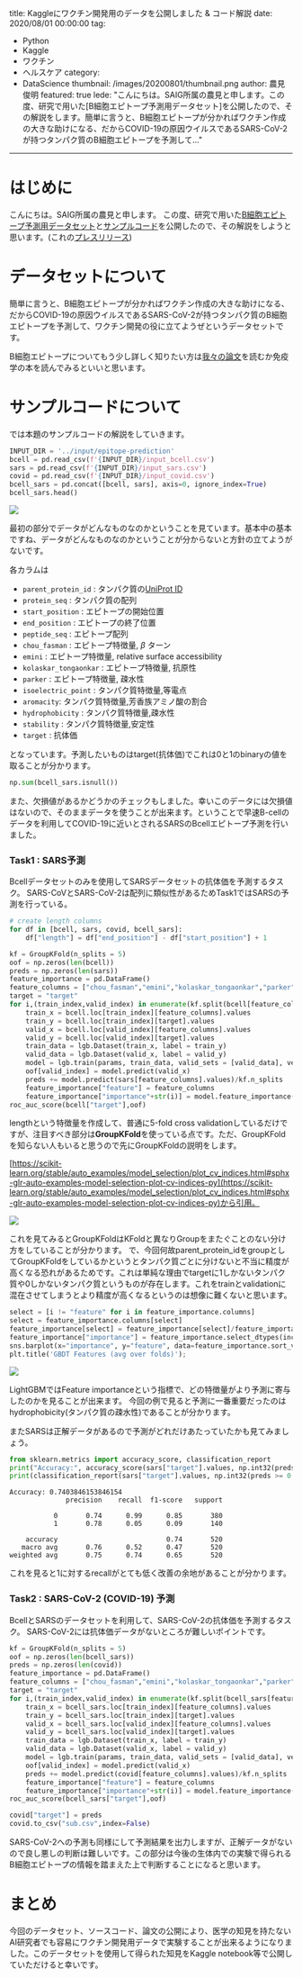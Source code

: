 title: Kaggleにワクチン開発用のデータを公開しました & コード解説
date: 2020/08/01 00:00:00
tag:
  - Python
  - Kaggle
  - ワクチン
  - ヘルスケア
category:
  - DataScience 
thumbnail: /images/20200801/thumbnail.png
author: 農見俊明
featured: true
lede: "こんにちは。SAIG所属の農見と申します。この度、研究で用いた[B細胞エピトープ予測用データセット]を公開したので、その解説をします。簡単に言うと、B細胞エピトープが分かればワクチン作成の大きな助けになる、だからCOVID-19の原因ウイルスであるSARS-CoV-2が持つタンパク質のB細胞エピトープを予測して..."
---
# はじめに
こんにちは。SAIG所属の農見と申します。
この度、研究で用いた[B細胞エピトープ予測用データセット](https://www.kaggle.com/futurecorporation/epitope-prediction)と[サンプルコード](https://www.kaggle.com/futurecorporation/covid-19-sars-b-cells-basic-predictions-and-eda)を公開したので、その解説をしようと思います。(これの[プレスリリース](https://prtimes.jp/main/html/rd/p/000000406.000004374.html))

# データセットについて
簡単に言うと、B細胞エピトープが分かればワクチン作成の大きな助けになる、だからCOVID-19の原因ウイルスであるSARS-CoV-2が持つタンパク質のB細胞エピトープを予測して、ワクチン開発の役に立てようぜというデータセットです。


B細胞エピトープについてもう少し詳しく知りたい方は[我々の論文](https://www.biorxiv.org/content/10.1101/2020.07.27.224121v1)を読むか免疫学の本を読んでみるといいと思います。

# サンプルコードについて

では本題のサンプルコードの解説をしていきます。

```python
INPUT_DIR = '../input/epitope-prediction'
bcell = pd.read_csv(f'{INPUT_DIR}/input_bcell.csv')
sars = pd.read_csv(f'{INPUT_DIR}/input_sars.csv')
covid = pd.read_csv(f'{INPUT_DIR}/input_covid.csv')
bcell_sars = pd.concat([bcell, sars], axis=0, ignore_index=True)
bcell_sars.head()
```

<img src="/images/20200801/Screenshot from 2020-07-31 05-55-30.png">

最初の部分でデータがどんなものなのかということを見ています。基本中の基本ですね、データがどんなものなのかということが分からないと方針の立てようがないです。

各カラムは

- `parent_protein_id` : タンパク質の[UniProt ID](https://www.uniprot.org/)
- `protein_seq` : タンパク質の配列
- `start_position` : エピトープの開始位置
- `end_position` : エピトープの終了位置
- `peptide_seq` : エピトープ配列 
- `chou_fasman` : エピトープ特徴量, $\beta$ ターン
- `emini` : エピトープ特徴量, relative surface accessibility
- `kolaskar_tongaonkar` : エピトープ特徴量, 抗原性
- `parker` : エピトープ特徴量, 疎水性
- `isoelectric_point` : タンパク質特徴量,等電点
- `aromacity`: タンパク質特徴量,芳香族アミノ酸の割合
- `hydrophobicity` : タンパク質特徴量,疎水性
- `stability` : タンパク質特徴量,安定性
- `target` : 抗体価


となっています。予測したいものはtarget(抗体価)でこれは0と1のbinaryの値を取ることが分かります。



```python
np.sum(bcell_sars.isnull())
```

また、欠損値があるかどうかのチェックもしました。幸いこのデータには欠損値はないので、そのままデータを使うことが出来ます。ということで早速B-cellのデータを利用してCOVID-19に近いとされるSARSのBcellエピトープ予測を行いました。

### Task1 : SARS予測

Bcellデータセットのみを使用してSARSデータセットの抗体価を予測するタスク。
SARS-CoVとSARS-CoV-2は配列に類似性があるためTask1ではSARSの予測を行っている。

```python
# create length columns
for df in [bcell, sars, covid, bcell_sars]:
    df["length"] = df["end_position"] - df["start_position"] + 1

kf = GroupKFold(n_splits = 5)
oof = np.zeros(len(bcell))
preds = np.zeros(len(sars))
feature_importance = pd.DataFrame()
feature_columns = ["chou_fasman","emini","kolaskar_tongaonkar","parker","length","isoelectric_point","aromaticity","hydrophobicity","stability"]
target = "target"
for i,(train_index,valid_index) in enumerate(kf.split(bcell[feature_columns],bcell["target"],bcell["parent_protein_id"])):
    train_x = bcell.loc[train_index][feature_columns].values
    train_y = bcell.loc[train_index][target].values
    valid_x = bcell.loc[valid_index][feature_columns].values
    valid_y = bcell.loc[valid_index][target].values
    train_data = lgb.Dataset(train_x, label = train_y)
    valid_data = lgb.Dataset(valid_x, label = valid_y)
    model = lgb.train(params, train_data, valid_sets = [valid_data], verbose_eval=20,num_boost_round=500,early_stopping_rounds=50) 
    oof[valid_index] = model.predict(valid_x)
    preds += model.predict(sars[feature_columns].values)/kf.n_splits
    feature_importance["feature"] = feature_columns
    feature_importance["importance"+str(i)] = model.feature_importance()
roc_auc_score(bcell["target"],oof)
```

lengthという特徴量を作成して、普通に5-fold cross validationしているだけですが、注目すべき部分は**GroupKFold**を使っている点です。ただ、GroupKFoldを知らない人もいると思うので先にGroupKFoldの説明をします。

[https://scikit-learn.org/stable/auto_examples/model_selection/plot_cv_indices.html#sphx-glr-auto-examples-model-selection-plot-cv-indices-py](https://scikit-learn.org/stable/auto_examples/model_selection/plot_cv_indices.html#sphx-glr-auto-examples-model-selection-plot-cv-indices-py)から引用。


<img src="/images/20200801/Screenshot from 2020-07-31 06-20-49.png">

これを見てみるとGroupKFoldはKFoldと異なりGroupをまたぐことのない分け方をしていることが分かります。
で、今回何故parent_protein_idをgroupとしてGroupKFoldをしているかというとタンパク質ごとに分けないと不当に精度が高くなる恐れがあるためです。これは単純な理由でtargetに1しかないタンパク質や0しかないタンパク質というものが存在します。これをtrainとvalidationに混在させてしまうとより精度が高くなるというのは想像に難くないと思います。

```python
select = [i != "feature" for i in feature_importance.columns]
select = feature_importance.columns[select]
feature_importance[select] = feature_importance[select]/feature_importance[select].sum()
feature_importance["importance"] = feature_importance.select_dtypes(include=[np.number]).mean(axis=1)
sns.barplot(x="importance", y="feature", data=feature_importance.sort_values(by="importance", ascending=False));
plt.title('GBDT Features (avg over folds)');
```

<img src="/images/20200801/Screenshot from 2020-07-31 06-56-08.png">

LightGBMではFeature importanceという指標で、どの特徴量がより予測に寄与したのかを見ることが出来ます。
今回の例で見ると予測に一番重要だったのはhydrophobicity(タンパク質の疎水性)であることが分かります。

またSARSは正解データがあるので予測がどれだけあたっていたかも見てみましょう。

```python
from sklearn.metrics import accuracy_score, classification_report
print("Accuracy:", accuracy_score(sars["target"].values, np.int32(preds >= 0.5)))
print(classification_report(sars["target"].values, np.int32(preds >= 0.5)))
```
```
Accuracy: 0.7403846153846154
              precision    recall  f1-score   support

           0       0.74      0.99      0.85       380
           1       0.78      0.05      0.09       140

    accuracy                           0.74       520
   macro avg       0.76      0.52      0.47       520
weighted avg       0.75      0.74      0.65       520
```

これを見ると1に対するrecallがとても低く改善の余地があることが分かります。

### Task2 : SARS-CoV-2 (COVID-19) 予測

BcellとSARSのデータセットを利用して、SARS-CoV-2の抗体価を予測するタスク。
SARS-CoV-2には抗体価データがないところが難しいポイントです。

```python
kf = GroupKFold(n_splits = 5)
oof = np.zeros(len(bcell_sars))
preds = np.zeros(len(covid))
feature_importance = pd.DataFrame()
feature_columns = ["chou_fasman","emini","kolaskar_tongaonkar","parker","length","isoelectric_point","aromaticity","hydrophobicity","stability"]
target = "target"
for i,(train_index,valid_index) in enumerate(kf.split(bcell_sars[feature_columns],bcell_sars["target"],bcell_sars["parent_protein_id"])):
    train_x = bcell_sars.loc[train_index][feature_columns].values
    train_y = bcell_sars.loc[train_index][target].values
    valid_x = bcell_sars.loc[valid_index][feature_columns].values
    valid_y = bcell_sars.loc[valid_index][target].values
    train_data = lgb.Dataset(train_x, label = train_y)
    valid_data = lgb.Dataset(valid_x, label = valid_y)
    model = lgb.train(params, train_data, valid_sets = [valid_data], verbose_eval=20,num_boost_round=500,early_stopping_rounds=50) 
    oof[valid_index] = model.predict(valid_x)
    preds += model.predict(covid[feature_columns].values)/kf.n_splits
    feature_importance["feature"] = feature_columns
    feature_importance["importance"+str(i)] = model.feature_importance()
roc_auc_score(bcell_sars["target"],oof)

covid["target"] = preds
covid.to_csv("sub.csv",index=False)
```

SARS-CoV-2への予測も同様にして予測結果を出力しますが、正解データがないので良し悪しの判断は難しいです。この部分は今後の生体内での実験で得られるB細胞エピトープの情報を踏まえた上で判断することになると思います。


# まとめ
今回のデータセット、ソースコード、論文の公開により、医学の知見を持たないAI研究者でも容易にワクチン開発用データで実験することが出来るようになりました。このデータセットを使用して得られた知見をKaggle notebook等で公開していただけると幸いです。
